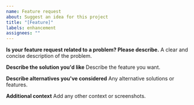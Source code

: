 ```yaml
---
name: Feature request
about: Suggest an idea for this project
title: "[Feature]"
labels: enhancement
assignees: ""
---
```


**Is your feature request related to a problem? Please describe.**
A clear and concise description of the problem.

**Describe the solution you'd like**
Describe the feature you want.

**Describe alternatives you've considered**
Any alternative solutions or features.

**Additional context**
Add any other context or screenshots.
